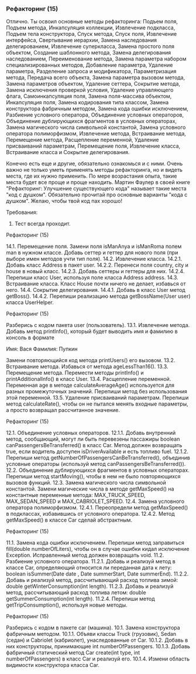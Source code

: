 
### Рефакторинг (15)

Отлично. Ты освоил основные методы рефакторинга: Подъем поля, Подъем метода,
Инкапсуляция коллекции, Извлечение подкласса, Подъем тела конструктора, Спуск
метода, Спуск поля, Извлечение интерфейса, Свертывание иерархии, Замена наследования
делегированием, Извлечение суперкласса, Замена простого поля объектом, Создание
шаблонного метода, Замена делегирования наследованием, Переименование метода,
Замена параметра набором специализированных методов, Добавление параметра,
Удаление параметра, Разделение запроса и модификатора, Параметризация метода,
Передача всего объекта, Замена параметра вызовом метода, Замена параметров
объектом, Удаление сеттера, Сокрытие метода, Замена исключения проверкой условия,
Удаление управляющего флага, Самоинкапсуляция поля, Замена поля-массива объектом,
Инкапсуляция поля, Замена кодирования типа классом, Замена конструктора фабричным
методом, Замена кода ошибки исключением, Разбиение условного оператора,
Объединение условных операторов, Объединение дублирующихся фрагментов в условных
операторах, Замена магического числа символьной константой, Замена условного
оператора полиморфизмом, Извлечение метода, Встраивание метода, Перемещение
метода, Расщепление переменной, Удаление присваиваний параметрам, Перемещение
поля, Извлечение класса, Встраивание класса и Сокрытие делегирования.

Конечно есть еще и другие, обязательно ознакомься и с ними. Очень важно не только
уметь применять методы рефакторинга, но и видеть места, где их нужно применить. По
мере возрастания опыта, такие места будет все проще и проще находить. Мартин Фаулер в
своей книге &quot;Рефакторинг: Улучшение существующего кода&quot; называет такие места &quot;код с
душком&quot;. Обязательно прочитай про основные варианты &quot;кода с душком&quot;. Желаю, чтобы
твой код пах хорошо!


Требования:
1.	Тест всегда проходит.


Рефакторинг (15)

14.1.	Перемещение поля. Замени поля isManAnya и isManRoma полем man в нужном классе.
Добавь сеттер и геттер для нового поля (при выборе имен методов учти тип поля).
14.2.	Извлечение класса.
14.2.1.	Добавь класс Address в пакет user.
14.2.2.	Перенеси поля country, city и house в новый класс.
14.2.3.	Добавь сеттеры и геттеры для них.
14.2.4.	Перепиши класс User, используя поле класса Address address.
14.3.	Встраивание класса. Класс House почти ничего не делает, избавься от него.
14.4.	Сокрытие делегирования.
14.4.1.	Добавь в класс User метод getBoss().
14.4.2.	Перепиши реализацию метода getBossName(User user) класса UserHelper.



Рефакторинг (15)

Разберись с кодом пакета user (пользователь).
13.1.	Извлечение метода. Добавь метод printInfo(), который будет выводить имя и фамилию
в консоль в формате

Имя: Вася
Фамилия: Пупкин

Замени повторяющийся код метода printUsers() его вызовом.
13.2.	Встраивание метода. Избавься от метода ageLessThan16().
13.3.	Перемещение метода. Перемести методы printInfo() и printAdditionalInfo() в класс User.
13.4.	Расщепление переменной. Переменная age в методе calculateAverageAge()
используется для разных промежуточных значений. Перепиши метод без использования этой переменной.
13.5.	Удаление присваиваний параметрам. Перепиши метод calculateRate(), чтобы он не
пытался менять входные параметры, а просто возвращал рассчитанное значение.



Рефакторинг (15)

12.1.	Объединение условных операторов.
12.1.1.	Добавь внутренний метод, сообщающий, могут ли быть перевезены пассажиры
boolean canPassengersBeTransferred() в класс Car. Метод должен возвращать true, если
водитель доступен isDriverAvailable и есть топливо fuel.
12.1.2.	Перепиши метод getNumberOfPassengersCanBeTransferred(), объединив условные
операторы (используй метод canPassengersBeTransferred()).
12.2.	Объединение дублирующихся фрагментов в условных операторах. Перепиши метод
startMoving(), чтобы в нем не было повторяющихся вызовов функций.
12.3.	Замена магического числа символьной константой. Замени магические числа в методе
getMaxSpeed() на константные переменные метода: MAX_TRUCK_SPEED,
MAX_SEDAN_SPEED и MAX_CABRIOLET_SPEED.
12.4.	Замена условного оператора полиморфизмом.
12.4.1.	Переопредели метод getMaxSpeed() в подклассах, избавившись от условного оператора.
12.4.2.	Метод getMaxSpeed() в классе Car сделай абстрактным.



Рефакторинг (15)

11.1.	Замена кода ошибки исключением. Перепиши метод заправиться fill(double numberOfLiters),
чтобы он в случае ошибки кидал исключение Exception. Исправленный метод должен возвращать void.
11.2.	Разбиение условного оператора.
11.2.1.	Добавь и реализуй метод в классе Car, определяющий относится ли переданная дата к лету:
boolean isSummer(Date date , Date summerStart, Date summerEnd).
11.2.2.	Добавь и реализуй метод, рассчитывающий расход топлива зимой:
double getWinterConsumption(int length).
11.2.3.	Добавь и реализуй метод, рассчитывающий расход топлива летом:
double getSummerConsumption(int length).
11.2.4.	Перепиши метод getTripConsumption(), используя новые методы.



Рефакторинг (15)

Разберись с кодом в пакете car (машина).
10.1.	Замена конструктора фабричным методом.
10.1.1.	Объяви классы Truck (грузовик), Sedan (седан) и Cabriolet (кабриолет), унаследованные от Car.
10.1.2.	Добавь в них конструкторы, принимающие int numberOfPassengers.
10.1.3.	Добавь фабричный статический метод Car create(int type, int numberOfPassengers) в класс Car и реализуй его.
10.1.4.	Измени область видимости конструктора класса Car.



